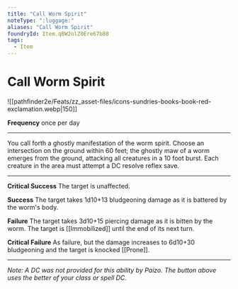 ```yaml
---
title: "Call Worm Spirit"
noteType: ":luggage:"
aliases: "Call Worm Spirit"
foundryId: Item.qBW2olZ0Ere67b88
tags:
  - Item
---
```


# Call Worm Spirit
![[pathfinder2e/Feats/zz_asset-files/icons-sundries-books-book-red-exclamation.webp|150]]

**Frequency** once per day

* * *

You call forth a ghostly manifestation of the worm spirit. Choose an intersection on the ground within 60 feet; the ghostly maw of a worm emerges from the ground, attacking all creatures in a 10 foot burst. Each creature in the area must attempt a DC resolve reflex save.

* * *

**Critical Success** The target is unaffected.

**Success** The target takes 1d10+13 bludgeoning damage as it is battered by the worm's body.

**Failure** The target takes 3d10+15 piercing damage as it is bitten by the worm. The target is [[Immobilized]] until the end of its next turn.

**Critical Failure** As failure, but the damage increases to 6d10+30 bludgeoning and the target is knocked [[Prone]].

* * *

_Note: A DC was not provided for this ability by Paizo. The button above uses the better of your class or spell DC._

